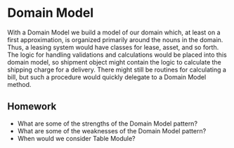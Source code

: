 Domain Model
============

With a Domain Model we build a model of our domain which, at least on a first approximation, is organized primarily around the nouns in the domain. Thus, a leasing system would have classes for lease, asset, and so forth. The logic for handling validations and calculations would be placed into this domain model, so shipment object might contain the logic to calculate the shipping charge for a delivery. There might still be routines for calculating a bill, but such a procedure would quickly delegate to a Domain Model method.

## Homework
- What are some of the strengths of the Domain Model pattern?
- What are some of the weaknesses of the Domain Model pattern?
- When would we consider Table Module?

